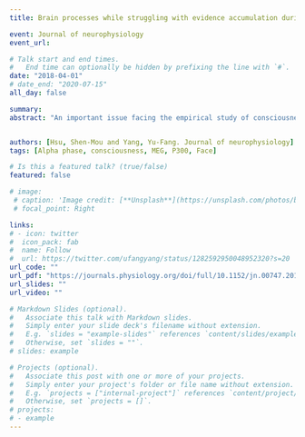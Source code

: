 ```yaml
---
title: Brain processes while struggling with evidence accumulation during facial emotion recognition - An ERP study

event: Journal of neurophysiology
event_url: 

# Talk start and end times.
#   End time can optionally be hidden by prefixing the line with `#`.
date: "2018-04-01"
# date_end: "2020-07-15"
all_day: false

summary: 
abstract: "An important issue facing the empirical study of consciousness concerns how the contents of incoming stimuli gain access to conscious processing. According to classic theories, facial stimuli are processed in a hierarchical manner. However, it remains unclear how the brain determines which level of stimulus content is consciously accessible when facing an incoming facial stimulus. Accordingly, with a magnetoencephalography technique, this study aims to investigate the temporal dynamics of the neural mechanism mediating which level of stimulus content is consciously accessible. Participants were instructed to view masked target faces at threshold so that, according to behavioral responses, their perceptual awareness alternated from consciously accessing facial identity in some trials to being able to consciously access facial configuration features but not facial identity in other trials. Conscious access at these two levels of facial contents were associated with a series of differential neural events. Before target presentation, different patterns of phase angle adjustment were observed between the two types of conscious access. This effect was followed by stronger phase clustering for awareness of facial identity immediately during stimulus presentation. After target onset, conscious access to facial identity, as opposed to facial configural features, was able to elicit more robust late positivity. In conclusion, we suggest that the stages of neural events, ranging from prestimulus to stimulus-related activities, may operate in combination to determine which level of stimulus contents is consciously accessed. Conscious access may thus be better construed as comprising various forms that depend on the level of stimulus contents accessed."


authors: [Hsu, Shen-Mou and Yang, Yu-Fang. Journal of neurophysiology]
tags: [Alpha phase, consciousness, MEG, P300, Face]

# Is this a featured talk? (true/false)
featured: false

# image:
 # caption: 'Image credit: [**Unsplash**](https://unsplash.com/photos/bzdhc5b3Bxs)'
 # focal_point: Right

links:
# - icon: twitter
#  icon_pack: fab
#  name: Follow
#  url: https://twitter.com/ufangyang/status/1282592950048952320?s=20
url_code: ""
url_pdf: "https://journals.physiology.org/doi/full/10.1152/jn.00747.2017"
url_slides: ""
url_video: ""

# Markdown Slides (optional).
#   Associate this talk with Markdown slides.
#   Simply enter your slide deck's filename without extension.
#   E.g. `slides = "example-slides"` references `content/slides/example-slides.md`.
#   Otherwise, set `slides = ""`.
# slides: example

# Projects (optional).
#   Associate this post with one or more of your projects.
#   Simply enter your project's folder or file name without extension.
#   E.g. `projects = ["internal-project"]` references `content/project/deep-learning/index.md`.
#   Otherwise, set `projects = []`.
# projects:
# - example
---
```

